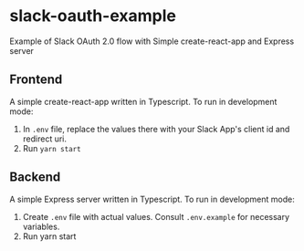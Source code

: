 # slack-oauth-example
Example of Slack OAuth 2.0 flow with Simple create-react-app and Express server

## Frontend
A simple create-react-app written in Typescript. To run in development mode:
1. In `.env` file, replace the values there with your Slack App's client id and redirect uri.
2. Run `yarn start`

## Backend
A simple Express server written in Typescript. To run in development mode:
1. Create `.env` file with actual values. Consult `.env.example` for necessary variables.
2. Run yarn start
